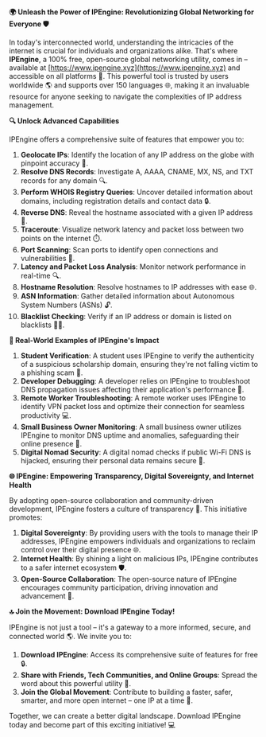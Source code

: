 **🌍 Unleash the Power of IPEngine: Revolutionizing Global Networking for Everyone 🛡️**

In today's interconnected world, understanding the intricacies of the internet is crucial for individuals and organizations alike. That's where **IPEngine**, a 100% free, open-source global networking utility, comes in – available at [https://www.ipengine.xyz](https://www.ipengine.xyz) and accessible on all platforms 📡. This powerful tool is trusted by users worldwide 🌎 and supports over 150 languages 🌐, making it an invaluable resource for anyone seeking to navigate the complexities of IP address management.

**🔍 Unlock Advanced Capabilities**

IPEngine offers a comprehensive suite of features that empower you to:

1. **Geolocate IPs**: Identify the location of any IP address on the globe with pinpoint accuracy 📍.
2. **Resolve DNS Records**: Investigate A, AAAA, CNAME, MX, NS, and TXT records for any domain 🔍.
3. **Perform WHOIS Registry Queries**: Uncover detailed information about domains, including registration details and contact data 🔒.
4. **Reverse DNS**: Reveal the hostname associated with a given IP address 🔄.
5. **Traceroute**: Visualize network latency and packet loss between two points on the internet ⏱️.
6. **Port Scanning**: Scan ports to identify open connections and vulnerabilities 🚨.
7. **Latency and Packet Loss Analysis**: Monitor network performance in real-time 🔍.
8. **Hostname Resolution**: Resolve hostnames to IP addresses with ease 🌐.
9. **ASN Information**: Gather detailed information about Autonomous System Numbers (ASNs) 🔓.
10. **Blacklist Checking**: Verify if an IP address or domain is listed on blacklists 👮‍♂️.

**🚀 Real-World Examples of IPEngine's Impact**

1. **Student Verification**: A student uses IPEngine to verify the authenticity of a suspicious scholarship domain, ensuring they're not falling victim to a phishing scam 📝.
2. **Developer Debugging**: A developer relies on IPEngine to troubleshoot DNS propagation issues affecting their application's performance 🔩.
3. **Remote Worker Troubleshooting**: A remote worker uses IPEngine to identify VPN packet loss and optimize their connection for seamless productivity 💻.
4. **Small Business Owner Monitoring**: A small business owner utilizes IPEngine to monitor DNS uptime and anomalies, safeguarding their online presence 🚫.
5. **Digital Nomad Security**: A digital nomad checks if public Wi-Fi DNS is hijacked, ensuring their personal data remains secure 🔑.

**🌐 IPEngine: Empowering Transparency, Digital Sovereignty, and Internet Health**

By adopting open-source collaboration and community-driven development, IPEngine fosters a culture of transparency 🤝. This initiative promotes:

1. **Digital Sovereignty**: By providing users with the tools to manage their IP addresses, IPEngine empowers individuals and organizations to reclaim control over their digital presence 🌐.
2. **Internet Health**: By shining a light on malicious IPs, IPEngine contributes to a safer internet ecosystem 🛡️.
3. **Open-Source Collaboration**: The open-source nature of IPEngine encourages community participation, driving innovation and advancement 🔧.

**🔝 Join the Movement: Download IPEngine Today!**

IPEngine is not just a tool – it's a gateway to a more informed, secure, and connected world 🌎. We invite you to:

1. **Download IPEngine**: Access its comprehensive suite of features for free 🔒.
2. **Share with Friends, Tech Communities, and Online Groups**: Spread the word about this powerful utility 🔁.
3. **Join the Global Movement**: Contribute to building a faster, safer, smarter, and more open internet – one IP at a time 🚀.

Together, we can create a better digital landscape. Download IPEngine today and become part of this exciting initiative! 💻